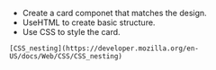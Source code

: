 - Create a card componet that matches the design.
- UseHTML to create basic structure.
- Use CSS to style the card.
```
[CSS_nesting](https://developer.mozilla.org/en-US/docs/Web/CSS/CSS_nesting) 
```